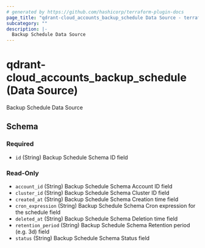 ```yaml
---
# generated by https://github.com/hashicorp/terraform-plugin-docs
page_title: "qdrant-cloud_accounts_backup_schedule Data Source - terraform-provider-qdrant-cloud"
subcategory: ""
description: |-
  Backup Schedule Data Source
---
```


# qdrant-cloud_accounts_backup_schedule (Data Source)

Backup Schedule Data Source



<!-- schema generated by tfplugindocs -->
## Schema

### Required

- `id` (String) Backup Schedule Schema ID field

### Read-Only

- `account_id` (String) Backup Schedule Schema Account ID field
- `cluster_id` (String) Backup Schedule Schema Cluster ID field
- `created_at` (String) Backup Schedule Schema Creation time field
- `cron_expression` (String) Backup Schedule Schema Cron expression for the schedule field
- `deleted_at` (String) Backup Schedule Schema Deletion time field
- `retention_period` (String) Backup Schedule Schema Retention period (e.g. 3d) field
- `status` (String) Backup Schedule Schema Status field

